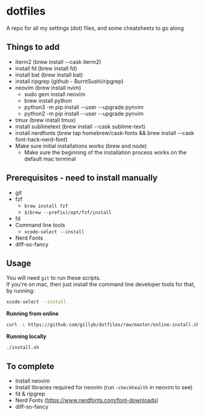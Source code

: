 # dotfiles
A repo for all my settings (dot) files, and some cheatsheets to go along


## Things to add

* iterm2 (brew install --cask iterm2)
* install fd (brew install fd)
* install bat (brew install bat)
* install ripgrep (github - BurntSushi/ripgrep)
* neovim (brew install nvim)
  * sudo gem install neovim
  * brew install python
  * python3 -m pip install --user --upgrade pynvim
  * python2 -m pip install --user --upgrade pynvim
* tmux (brew install tmux)
* install sublimetext (brew install --cask sublime-text)
* install nerdfonts (brew tap homebrew/cask-fonts && brew install --cask font-hack-nerd-font)
* Make sure initial installations works (brew and node)
  * Make sure the beginning of the installation process works on the default mac terminal

## Prerequisites - need to install manually  

* git
* fzf
  * `brew install fzf`
  * `$(brew --prefix)/opt/fzf/install`
* fd
* Command line tools
  * `xcode-select --install`
* Nerd Fonts
* diff-so-fancy

## Usage

You will need `git` to run these scripts.  
If you're on mac, then just install the command line developer tools for that, by running:
```bash
xcode-select --install
```

**Running from online**

```bash
curl -L https://github.com/gillyb/dotfiles/raw/master/online-install.sh | bash
```

**Running locally**

```
./install.sh
```


## To complete   

* Install neovim
* Install libraries required for neovim (run `:checkhealth` in neovim to see)
* fd & ripgrep
* Nerd Fonts (https://www.nerdfonts.com/font-downloads)
* diff-so-fancy
